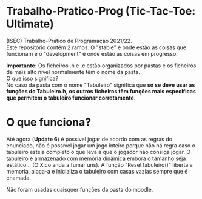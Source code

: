 # Trabalho-Pratico-Prog (Tic-Tac-Toe: Ultimate)
 (ISEC) Trabalho-Prático de Programação 2021/22. <br> 
 Este repositório contém 2 ramos. O "stable" é onde estão as coisas que funcionam e o "development" é onde estão as coisas em progresso. 
 
 <b>Importante:</b> Os ficheiros .h e .c estão organizados por pastas e os ficheiros de mais alto nível normalmente têm o nome da pasta. <br>
 O que isso significa? <br>
 No caso da pasta com o nome "Tabuleiro" significa que <b>só se deve usar as funções do Tabuleiro.h, os outros ficheiros têm funções mais especificas que permitem o tabuleiro funcionar corretamente</b>.
 
# O que funciona?
 Até agora (<b>Update 6</b>) é possivel jogar de acordo com as regras do enunciado, não é possível jogar um jogo inteiro porque não há regra caso o tabuleiro esteja completo o que leva a que o jogador não consiga jogar.
 O tabuleiro é armazenado com memória dinâmica embora o tamanho seja estático... (O Xico anda a fumar uns). A função "ResetTabuleiro()" liberta a memoria, aloca-a e inicializa o tabuleiro com casas vazias sempre que é chamada.
 
 Não foram usadas quaisquer funções da pasta do moodle.

